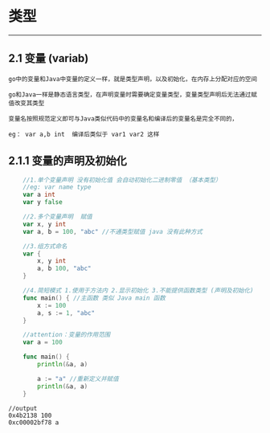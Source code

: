# **类型**
---
## 2.1 变量 (variab)  

    go中的变量和Java中变量的定义一样，就是类型声明，以及初始化，在内存上分配对应的空间

    go和Java一样是静态语言类型，在声明变量时需要确定变量类型，变量类型声明后无法通过赋值改变其类型

    变量名按照规范定义即可与Java类似代码中的变量名和编译后的变量名是完全不同的，

    eg： var a,b int  编译后类似于 var1 var2 这样


## 2.1.1 变量的声明及初始化

```go
    //1.单个变量声明 没有初始化值 会自动初始化二进制零值 （基本类型）
    //eg: var name type
    var a int
    var y false

    //2.多个变量声明  赋值
    var x, y int
    var a, b = 100, "abc" //不通类型赋值 java 没有此种方式

    //3.组方式命名
    var {
        x, y int
        a, b 100, "abc"
    }

    //4.简短模式 1.使用于方法内 2.显示初始化 3.不能提供函数类型 (声明及初始化)
    func main() { //主函数 类似 Java main 函数
        x := 100
        a, s := 1, "abc" 
    }

    //attention：变量的作用范围
    var a = 100

    func main() {
        println(&a, a)

        a := "a" //重新定义并赋值
        println(&a, a)
    }
```
    //output
    0x4b2138 100
    0xc00002bf78 a


